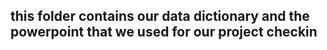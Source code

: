 ## this folder contains our data dictionary and the powerpoint that we used for our project checkin 
